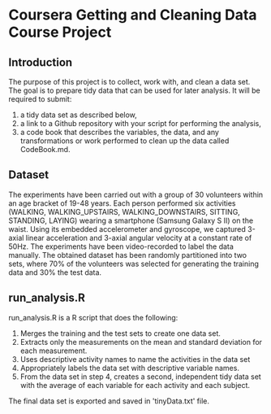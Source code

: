# Coursera Getting and Cleaning Data Course Project

## Introduction

The purpose of this project is to collect, work with, and clean a data set. The goal is to prepare tidy data that can be used for later analysis. It will be required to submit:
1) a tidy data set as described below,
2) a link to a Github repository with your script for performing the analysis,
3) a code book that describes the variables, the data, and any transformations or work performed to clean up the data called CodeBook.md.

## Dataset

The experiments have been carried out with a group of 30 volunteers within an age bracket of 19-48 years. Each person performed six activities (WALKING, WALKING_UPSTAIRS, WALKING_DOWNSTAIRS, SITTING, STANDING, LAYING) wearing a smartphone (Samsung Galaxy S II) on the waist. Using its embedded accelerometer and gyroscope, we captured 3-axial linear acceleration and 3-axial angular velocity at a constant rate of 50Hz. The experiments have been video-recorded to label the data manually. The obtained dataset has been randomly partitioned into two sets, where 70% of the volunteers was selected for generating the training data and 30% the test data. 

## run_analysis.R

run_analysis.R is a R script that does the following:

1) Merges the training and the test sets to create one data set.
2) Extracts only the measurements on the mean and standard deviation for each measurement.
3) Uses descriptive activity names to name the activities in the data set
4) Appropriately labels the data set with descriptive variable names.
5) From the data set in step 4, creates a second, independent tidy data set with the average of each variable for each activity and each subject.

The final data set is exported and saved in 'tinyData.txt' file.